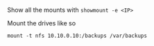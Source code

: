 Show all the mounts with 
`showmount -e <IP>`

Mount the drives like so 
````
mount -t nfs 10.10.0.10:/backups /var/backups
````